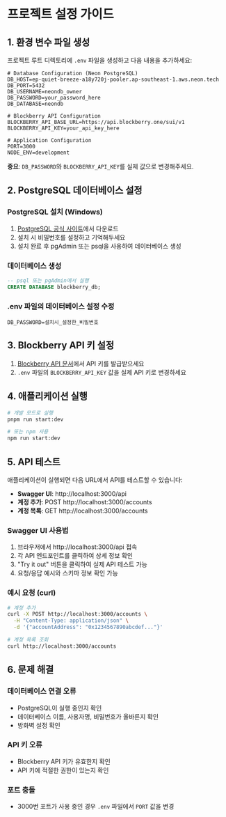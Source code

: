 # 프로젝트 설정 가이드

## 1. 환경 변수 파일 생성

프로젝트 루트 디렉토리에 `.env` 파일을 생성하고 다음 내용을 추가하세요:

```env
# Database Configuration (Neon PostgreSQL)
DB_HOST=ep-quiet-breeze-a18y720j-pooler.ap-southeast-1.aws.neon.tech
DB_PORT=5432
DB_USERNAME=neondb_owner
DB_PASSWORD=your_password_here
DB_DATABASE=neondb

# Blockberry API Configuration
BLOCKBERRY_API_BASE_URL=https://api.blockberry.one/sui/v1
BLOCKBERRY_API_KEY=your_api_key_here

# Application Configuration
PORT=3000
NODE_ENV=development
```

**중요**: `DB_PASSWORD`와 `BLOCKBERRY_API_KEY`를 실제 값으로 변경해주세요.

## 2. PostgreSQL 데이터베이스 설정

### PostgreSQL 설치 (Windows)
1. [PostgreSQL 공식 사이트](https://www.postgresql.org/download/windows/)에서 다운로드
2. 설치 시 비밀번호를 설정하고 기억해두세요
3. 설치 완료 후 pgAdmin 또는 psql을 사용하여 데이터베이스 생성

### 데이터베이스 생성
```sql
-- psql 또는 pgAdmin에서 실행
CREATE DATABASE blockberry_db;
```

### .env 파일의 데이터베이스 설정 수정
```env
DB_PASSWORD=설치시_설정한_비밀번호
```

## 3. Blockberry API 키 설정

1. [Blockberry API 문서](https://docs.blockberry.one/)에서 API 키를 발급받으세요
2. `.env` 파일의 `BLOCKBERRY_API_KEY` 값을 실제 API 키로 변경하세요

## 4. 애플리케이션 실행

```bash
# 개발 모드로 실행
pnpm run start:dev

# 또는 npm 사용
npm run start:dev
```

## 5. API 테스트

애플리케이션이 실행되면 다음 URL에서 API를 테스트할 수 있습니다:

- **Swagger UI**: http://localhost:3000/api
- **계정 추가**: POST http://localhost:3000/accounts
- **계정 목록**: GET http://localhost:3000/accounts

### Swagger UI 사용법
1. 브라우저에서 http://localhost:3000/api 접속
2. 각 API 엔드포인트를 클릭하여 상세 정보 확인
3. "Try it out" 버튼을 클릭하여 실제 API 테스트 가능
4. 요청/응답 예시와 스키마 정보 확인 가능

### 예시 요청 (curl)
```bash
# 계정 추가
curl -X POST http://localhost:3000/accounts \
  -H "Content-Type: application/json" \
  -d '{"accountAddress": "0x1234567890abcdef..."}'

# 계정 목록 조회
curl http://localhost:3000/accounts
```

## 6. 문제 해결

### 데이터베이스 연결 오류
- PostgreSQL이 실행 중인지 확인
- 데이터베이스 이름, 사용자명, 비밀번호가 올바른지 확인
- 방화벽 설정 확인

### API 키 오류
- Blockberry API 키가 유효한지 확인
- API 키에 적절한 권한이 있는지 확인

### 포트 충돌
- 3000번 포트가 사용 중인 경우 `.env` 파일에서 `PORT` 값을 변경
